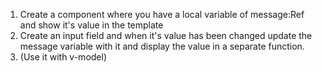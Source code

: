1. Create a component where you have a local variable of message:Ref and show it's value in the template
2. Create an input field and when it's value has been changed update the message variable with it and display the value in a separate function.
3. (Use it with v-model)